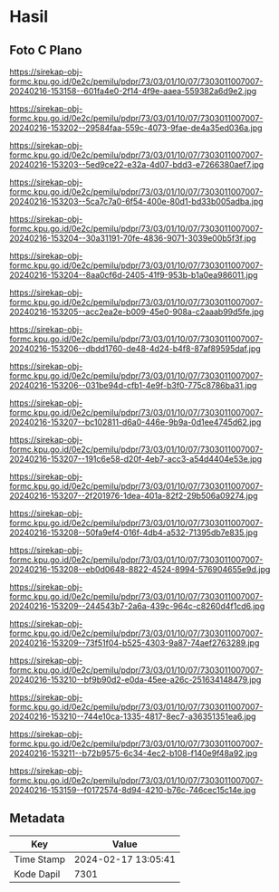 # Hasil

## Foto C Plano

https://sirekap-obj-formc.kpu.go.id/0e2c/pemilu/pdpr/73/03/01/10/07/7303011007007-20240216-153158--601fa4e0-2f14-4f9e-aaea-559382a6d9e2.jpg

https://sirekap-obj-formc.kpu.go.id/0e2c/pemilu/pdpr/73/03/01/10/07/7303011007007-20240216-153202--29584faa-559c-4073-9fae-de4a35ed036a.jpg

https://sirekap-obj-formc.kpu.go.id/0e2c/pemilu/pdpr/73/03/01/10/07/7303011007007-20240216-153203--5ed9ce22-e32a-4d07-bdd3-e7266380aef7.jpg

https://sirekap-obj-formc.kpu.go.id/0e2c/pemilu/pdpr/73/03/01/10/07/7303011007007-20240216-153203--5ca7c7a0-6f54-400e-80d1-bd33b005adba.jpg

https://sirekap-obj-formc.kpu.go.id/0e2c/pemilu/pdpr/73/03/01/10/07/7303011007007-20240216-153204--30a31191-70fe-4836-9071-3039e00b5f3f.jpg

https://sirekap-obj-formc.kpu.go.id/0e2c/pemilu/pdpr/73/03/01/10/07/7303011007007-20240216-153204--8aa0cf6d-2405-41f9-953b-b1a0ea986011.jpg

https://sirekap-obj-formc.kpu.go.id/0e2c/pemilu/pdpr/73/03/01/10/07/7303011007007-20240216-153205--acc2ea2e-b009-45e0-908a-c2aaab99d5fe.jpg

https://sirekap-obj-formc.kpu.go.id/0e2c/pemilu/pdpr/73/03/01/10/07/7303011007007-20240216-153206--dbdd1760-de48-4d24-b4f8-87af89595daf.jpg

https://sirekap-obj-formc.kpu.go.id/0e2c/pemilu/pdpr/73/03/01/10/07/7303011007007-20240216-153206--031be94d-cfb1-4e9f-b3f0-775c8786ba31.jpg

https://sirekap-obj-formc.kpu.go.id/0e2c/pemilu/pdpr/73/03/01/10/07/7303011007007-20240216-153207--bc102811-d6a0-446e-9b9a-0d1ee4745d62.jpg

https://sirekap-obj-formc.kpu.go.id/0e2c/pemilu/pdpr/73/03/01/10/07/7303011007007-20240216-153207--191c6e58-d20f-4eb7-acc3-a54d4404e53e.jpg

https://sirekap-obj-formc.kpu.go.id/0e2c/pemilu/pdpr/73/03/01/10/07/7303011007007-20240216-153207--2f201976-1dea-401a-82f2-29b506a09274.jpg

https://sirekap-obj-formc.kpu.go.id/0e2c/pemilu/pdpr/73/03/01/10/07/7303011007007-20240216-153208--50fa9ef4-016f-4db4-a532-71395db7e835.jpg

https://sirekap-obj-formc.kpu.go.id/0e2c/pemilu/pdpr/73/03/01/10/07/7303011007007-20240216-153208--eb0d0648-8822-4524-8994-576904655e9d.jpg

https://sirekap-obj-formc.kpu.go.id/0e2c/pemilu/pdpr/73/03/01/10/07/7303011007007-20240216-153209--244543b7-2a6a-439c-964c-c8260d4f1cd6.jpg

https://sirekap-obj-formc.kpu.go.id/0e2c/pemilu/pdpr/73/03/01/10/07/7303011007007-20240216-153209--73f51f04-b525-4303-9a87-74aef2763289.jpg

https://sirekap-obj-formc.kpu.go.id/0e2c/pemilu/pdpr/73/03/01/10/07/7303011007007-20240216-153210--bf9b90d2-e0da-45ee-a26c-251634148479.jpg

https://sirekap-obj-formc.kpu.go.id/0e2c/pemilu/pdpr/73/03/01/10/07/7303011007007-20240216-153210--744e10ca-1335-4817-8ec7-a36351351ea6.jpg

https://sirekap-obj-formc.kpu.go.id/0e2c/pemilu/pdpr/73/03/01/10/07/7303011007007-20240216-153211--b72b9575-6c34-4ec2-b108-f140e9f48a92.jpg

https://sirekap-obj-formc.kpu.go.id/0e2c/pemilu/pdpr/73/03/01/10/07/7303011007007-20240216-153159--f0172574-8d94-4210-b76c-746cec15c14e.jpg


## Metadata

| Key        | Value               |
| ---------- | ------------------- |
| Time Stamp | 2024-02-17 13:05:41 |
| Kode Dapil | 7301                |



